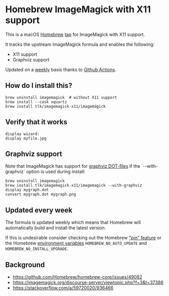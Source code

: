 # Homebrew ImageMagick with X11 support

This is a macOS [Homebrew](https://brew.sh) [tap](https://docs.brew.sh/Taps) for ImageMagick with X11 support.

It tracks the upstream ImageMagick formula and enables the following:
- X11 support
- Graphviz support

Updated on a [weekly](.github/workflows/weekly-update.yml) basis thanks to [Github Actions](https://github.com/features/actions).

## How do I install this?
```
brew uninstall imagemagick  # without X11 support
brew install --cask xquartz
brew install tlk/imagemagick-x11/imagemagick
```

## Verify that it works
```
display wizard:
display myfile.jpg
```

## Graphviz support
Note that ImageMagick has support for [graphviz DOT-files](https://en.wikipedia.org/wiki/DOT_(graph_description_language)) if the `--with-graphviz` option is used during install:
```
brew uninstall imagemagick
brew install tlk/imagemagick-x11/imagemagick --with-graphviz
display mygraph.dot
convert mygraph.dot mygraph.png
```

## Updated every week
The formula is updated weekly which means that Homebrew will automatically build and install the latest version.

If this is undesirable consider checking out the Homebrew ["pin" feature](https://docs.brew.sh/FAQ#how-do-i-stop-certain-formulae-from-being-updated) or the Homebrew [environment variables](https://docs.brew.sh/Manpage#environment) `HOMEBREW_NO_AUTO_UPDATE` and `HOMEBREW_NO_INSTALL_UPGRADE`.

## Background
* https://github.com/Homebrew/homebrew-core/issues/49082
* https://imagemagick.org/discourse-server/viewtopic.php?f=3&t=37386
* https://stackoverflow.com/a/59720020/936466
